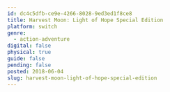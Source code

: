 ```yaml
---
id: dc4c5dfb-ce9e-4266-8028-9ed3ed1f8ce8
title: Harvest Moon: Light of Hope Special Edition
platform: switch
genre:
  - action-adventure
digital: false
physical: true
guide: false
pending: false
posted: 2018-06-04
slug: harvest-moon-light-of-hope-special-edition
---
```

